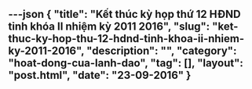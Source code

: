 ---json
{
    "title": "Kết thúc kỳ họp thứ 12 HĐND tỉnh khóa II nhiệm kỳ 2011 2016",
    "slug": "ket-thuc-ky-hop-thu-12-hdnd-tinh-khoa-ii-nhiem-ky-2011-2016",
    "description": "",
    "category": "hoat-dong-cua-lanh-dao",
    "tag": [],
    "layout": "post.html",
    "date": "23-09-2016"
}
---
